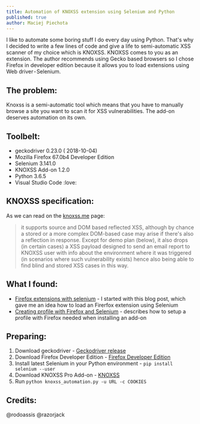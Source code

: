 ```yaml
---
title: Automation of KNOXSS extension using Selenium and Python
published: true
author: Maciej Piechota
---
```


I like to automate some boring stuff I do every day using Python. That's why I decided to write a few lines of code and give a life to semi-automatic XSS scanner of my choice which is KNOXSS.
KNOXSS comes to you as an extension. The author recommends using Gecko based browsers so I chose Firefox in developer edition because it allows you to load extensions using Web driver - Selenium.

## The problem:

Knoxss is a semi-automatic tool which means that you have to manually browse a site you want to scan it for XSS vulnerabilities. The add-on deserves automation on its own.

## Toolbelt:

- geckodriver 0.23.0 ( 2018-10-04)
- Mozilla Firefox 67.0b4 Developer Edition
- Selenium 3.141.0
- KNOXSS Add-on 1.2.0
- Python 3.6.5
- Visual Studio Code :love:

## KNOXSS specification:

As we can read on the [knoxss.me](https://knoxss.me) page:

>it supports source and DOM based reflected XSS, although by chance a stored or a more complex DOM-based case may arise if there's also a reflection in response. Except for demo plan (below), it also drops (in certain cases) a XSS payload designed to send an email report to KNOXSS user with info about the environment where it was triggered (in scenarios where such vulnerability exists) hence also being able to find blind and stored XSS cases in this way.

## What I found:

* [Firefox extensions with selenium](https://intoli.com/blog/firefox-extensions-with-selenium/) - I started with this blog post, which gave me an idea how to load an Firerfox extension using Selenium
* [Creating profile with Firefox and Selenium](http://witkowskibartosz.com/blog/selenium-firefox-profile-for-automation.html) - describes how to setup a profile with Firefox needed when installing an add-on

## Preparing:

1. Download geckodriver - [Geckodriver release](https://github.com/mozilla/geckodriver/releases)
2. Download Firefox Developer Edition - [Firefox Developer Edition](https://www.mozilla.org/pl/firefox/developer/)
3. Install latest Selenium in your Python environment - `pip install selenium --user`
4. Download KNOXSS Pro Add-on - [KNOXSS](https://knoxss.me/)
5. Run `python knoxss_automation.py -u URL -c COOKIES`


## Credits:

@rodoassis
@razorjack
